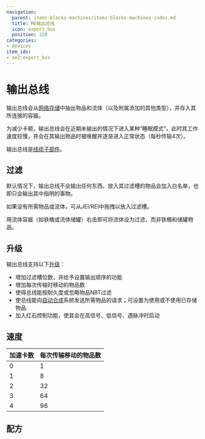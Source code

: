 ```yaml
---
navigation:
  parent: items-blocks-machines/items-blocks-machines-index.md
  title: ME输出总线
  icon: export_bus
  position: 220
categories:
- devices
item_ids:
- ae2:export_bus
---
```


# 输出总线

<GameScene zoom="8" background="transparent">
<ImportStructure src="../assets/blocks/export_bus.snbt" />
</GameScene>

输出总线会从[网络存储](../ae2-mechanics/import-export-storage.md)中抽出物品和流体（以及附属添加的其他类型），并存入其所连接的容器。

为减少卡顿，输出总线会在近期未输出的情况下进入某种“睡眠模式”，此时其工作速度较慢，并会在其输出物品时被唤醒并逐渐进入正常状态（每秒传输4次）。

输出总线是[线缆子部件](../ae2-mechanics/cable-subparts.md)。

## 过滤

默认情况下，输出总线不会输出任何东西。放入其过滤槽的物品会加入白名单，也即只会输出其中指明的事物。

如果没有所需物品或流体，可从JEI/REI中拖拽以放入过滤槽。

用流体容器（如铁桶或流体储罐）右击即可将流体设为过滤，而非铁桶和储罐物品。

## 升级

输出总线支持以下[升级](upgrade_cards.md)：

*   <ItemLink id="capacity_card" />增加过滤槽位数，并给予设置输出顺序的功能
*   <ItemLink id="speed_card" />增加每次传输时移动的物品数
*   <ItemLink id="fuzzy_card" />使得总线能按耐久度或忽略物品NBT过滤
*   <ItemLink id="crafting_card" />使总线能向[自动合成](../ae2-mechanics/autocrafting.md)系统发送所需物品的请求；可设置为使用或不使用已存储物品
*   <ItemLink id="redstone_card" />加入红石控制功能，使其会在高信号、低信号、遇脉冲时启动

## 速度

| 加速卡数 | 每次传输移动的物品数 |
| :------- | :------------------- |
| 0        | 1                    |
| 1        | 8                    |
| 2        | 32                   |
| 3        | 64                   |
| 4        | 96                   |

## 配方

<RecipeFor id="export_bus" />
